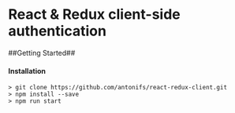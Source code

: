 # React & Redux client-side authentication

##Getting Started##

#### Installation 

```
> git clone https://github.com/antonifs/react-redux-client.git
> npm install --save
> npm run start
```